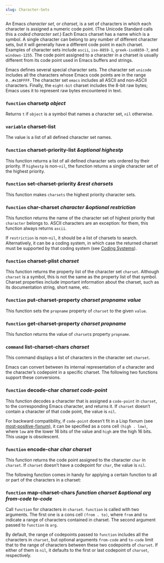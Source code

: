 ```yaml
---
slug: Character-Sets
---
```


An Emacs *character set*, or *charset*, is a set of characters in which each character is assigned a numeric code point. (The Unicode Standard calls this a *coded character set*.) Each Emacs charset has a name which is a symbol. A single character can belong to any number of different character sets, but it will generally have a different code point in each charset. Examples of character sets include `ascii`, `iso-8859-1`, `greek-iso8859-7`, and `windows-1255`. The code point assigned to a character in a charset is usually different from its code point used in Emacs buffers and strings.

Emacs defines several special character sets. The character set `unicode` includes all the characters whose Emacs code points are in the range `0..#x10FFFF`. The character set `emacs` includes all ASCII and non-ASCII characters. Finally, the `eight-bit` charset includes the 8-bit raw bytes; Emacs uses it to represent raw bytes encountered in text.

### <span className="tag function">`function`</span> **charsetp** *object*

Returns `t` if `object` is a symbol that names a character set, `nil` otherwise.

### <span className="tag variable">`variable`</span> **charset-list**

The value is a list of all defined character set names.

### <span className="tag function">`function`</span> **charset-priority-list** *\&optional highestp*

This function returns a list of all defined character sets ordered by their priority. If `highestp` is non-`nil`, the function returns a single character set of the highest priority.

### <span className="tag function">`function`</span> **set-charset-priority** *\&rest charsets*

This function makes `charsets` the highest priority character sets.

### <span className="tag function">`function`</span> **char-charset** *character \&optional restriction*

This function returns the name of the character set of highest priority that `character` belongs to. ASCII characters are an exception: for them, this function always returns `ascii`.

If `restriction` is non-`nil`, it should be a list of charsets to search. Alternatively, it can be a coding system, in which case the returned charset must be supported by that coding system (see [Coding Systems](Coding-Systems)).

### <span className="tag function">`function`</span> **charset-plist** *charset*

This function returns the property list of the character set `charset`. Although `charset` is a symbol, this is not the same as the property list of that symbol. Charset properties include important information about the charset, such as its documentation string, short name, etc.

### <span className="tag function">`function`</span> **put-charset-property** *charset propname value*

This function sets the `propname` property of `charset` to the given `value`.

### <span className="tag function">`function`</span> **get-charset-property** *charset propname*

This function returns the value of `charset`s property `propname`.

### <span className="tag command">`command`</span> **list-charset-chars** *charset*

This command displays a list of characters in the character set `charset`.

Emacs can convert between its internal representation of a character and the character’s codepoint in a specific charset. The following two functions support these conversions.

### <span className="tag function">`function`</span> **decode-char** *charset code-point*

This function decodes a character that is assigned a `code-point` in `charset`, to the corresponding Emacs character, and returns it. If `charset` doesn’t contain a character of that code point, the value is `nil`.

For backward compatibility, if `code-point` doesn’t fit in a Lisp fixnum (see [most-positive-fixnum](Integer-Basics)), it can be specified as a cons cell `(high . low)`, where `low` are the lower 16 bits of the value and `high` are the high 16 bits. This usage is obsolescent.

### <span className="tag function">`function`</span> **encode-char** *char charset*

This function returns the code point assigned to the character `char` in `charset`. If `charset` doesn’t have a codepoint for `char`, the value is `nil`.

The following function comes in handy for applying a certain function to all or part of the characters in a charset:

### <span className="tag function">`function`</span> **map-charset-chars** *function charset \&optional arg from-code to-code*

Call `function` for characters in `charset`. `function` is called with two arguments. The first one is a cons cell `(from . to)`, where `from` and `to` indicate a range of characters contained in charset. The second argument passed to `function` is `arg`.

By default, the range of codepoints passed to `function` includes all the characters in `charset`, but optional arguments `from-code` and `to-code` limit that to the range of characters between these two codepoints of `charset`. If either of them is `nil`, it defaults to the first or last codepoint of `charset`, respectively.
